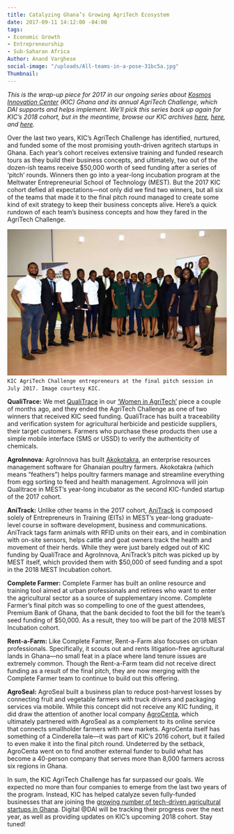 ```yaml
---
title: Catalyzing Ghana’s Growing AgriTech Ecosystem
date: 2017-09-11 14:12:00 -04:00
tags:
- Economic Growth
- Entrepreneurship
- Sub-Saharan Africa
Author: Anand Varghese
social-image: "/uploads/All-teams-in-a-pose-31bc5a.jpg"
Thumbnail: 
---
```


*This is the wrap-up piece for 2017 in our ongoing series about [Kosmos Innovation Center](http://www.kosmosinnovationcenter.com/) (KIC) Ghana and its annual AgriTech Challenge, which DAI supports and helps implement. We’ll pick this series back up again for KIC’s 2018 cohort, but in the meantime, browse our KIC archives [here](https://dai-global-digital.com/women-in-agritech-profiles-from-ghana.html), [here](https://dai-global-digital.com/ict-in-the-agricultural-sector-business-concepts-from-ghanaian-youth.html), and [here](https://dai-global-digital.com/ghana-agritech-exchange.html).* 

Over the last two years, KIC’s AgriTech Challenge has identified, nurtured, and funded some of the most promising youth-driven agritech startups in Ghana. Each year’s cohort receives extensive training and funded research tours as they build their business concepts, and ultimately, two out of the dozen-ish teams receive $50,000 worth of seed funding after a series of ‘pitch’ rounds. Winners then go into a year-long incubation program at the Meltwater Entrepreneurial School of Technology (MEST). But the 2017 KIC cohort defied all expectations—not only did we find two winners, but all six of the teams that made it to the final pitch round managed to create some kind of exit strategy to keep their business concepts alive. Here’s a quick rundown of each team’s business concepts and how they fared in the AgriTech Challenge. 

![All-teams-in-a-pose-31bc5a.jpg](/uploads/All-teams-in-a-pose-31bc5a.jpg)
`KIC AgriTech Challenge entrepreneurs at the final pitch session in July 2017. Image courtesy KIC.`

<!--more-->

**QualiTrace:** We met [QualiTrace](https://www.facebook.com/QualiTrace/) in our [‘Women in AgriTech’](https://dai-global-digital.com/women-in-agritech-profiles-from-ghana.html) piece a couple of months ago, and they ended the AgriTech Challenge as one of two winners that received KIC seed funding. QualiTrace has built a traceability and verification system for agricultural herbicide and pesticide suppliers, their target customers. Farmers who purchase these products then use a simple mobile interface (SMS or USSD) to verify the authenticity of chemicals.  

**AgroInnova:** AgroInnova has built [Akokotakra](http://akokotakra.com/app), an enterprise resources management software for Ghanaian poultry farmers. Akokotakra (which means “feathers”) helps poultry farmers manage and streamline everything from egg sorting to feed and health management. AgroInnova will join Qualitrace in MEST’s year-long incubator as the second KIC-funded startup of the 2017 cohort. 

**AniTrack:** Unlike other teams in the 2017 cohort, [AniTrack](http://anitrackgh.com/) is composed solely of Entrepreneurs in Training (EITs) in MEST’s year-long graduate-level course in software development, business and communications. AniTrack tags farm animals with RFID units on their ears, and in combination with on-site sensors, helps cattle and goat owners track the health and movement of their herds. While they were just barely edged out of KIC funding by QualiTrace and AgroInnova, AniTrack’s pitch was picked up by MEST itself, which provided them with $50,000 of seed funding and a spot in the 2018 MEST Incubation cohort. 

**Complete Farmer:** Complete Farmer has built an online resource and training tool aimed at urban professionals and retirees who want to enter the agricultural sector as a source of supplementary income. Complete Farmer’s final pitch was so compelling to one of the guest attendees, Premium Bank of Ghana, that the bank decided to foot the bill for the team’s seed funding of $50,000. As a result, they too will be part of the 2018 MEST Incubation cohort. 

**Rent-a-Farm:** Like Complete Farmer, Rent-a-Farm also focuses on urban professionals. Specifically, it scouts out and rents litigation-free agricultural lands in Ghana—no small feat in a place where land tenure issues are extremely common. Though the Rent-a-Farm team did not receive direct funding as a result of the final pitch, they are now merging with the Complete Farmer team to continue to build out this offering. 

**AgroSeal:** AgroSeal built a business plan to reduce post-harvest losses by connecting fruit and vegetable farmers with truck drivers and packaging services via mobile. While this concept did not receive any KIC funding, it did draw the attention of another local company [AgroCenta](https://agrocenta.com/), which ultimately partnered with AgroSeal as a complement to its online service that connects smallholder farmers with new markets. AgroCenta itself has something of a Cinderella tale—it was part of KIC’s 2016 cohort, but it failed to even make it into the final pitch round. Undeterred by the setback, AgroCenta went on to find another external funder to build what has become a 40-person company that serves more than 8,000 farmers across six regions in Ghana. 

In sum, the KIC AgriTech Challenge has far surpassed our goals. We expected no more than four companies to emerge from the last two years of the program. Instead, KIC has helped catalyze seven fully-funded businesses that are joining the [growing number of tech-driven agricultural startups in Ghana](https://qz.com/1022969/farmers-are-the-secret-ingredient-for-ghanas-most-innovative-startups/). Digital @DAI will be tracking their progress over the next year, as well as providing updates on KIC’s upcoming 2018 cohort. Stay tuned!